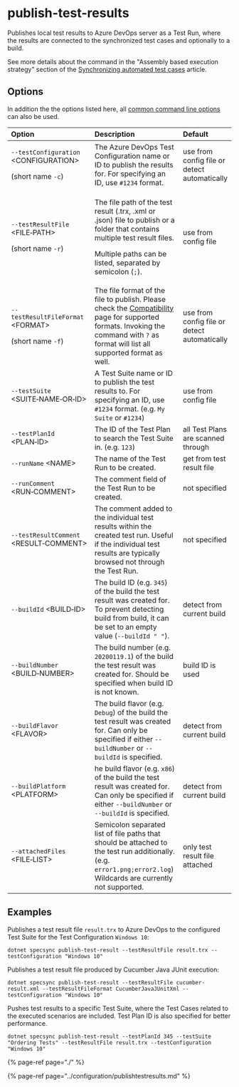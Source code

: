 # publish-test-results

Publishes local test results to Azure DevOps server as a Test Run, where the results are connected to the synchronized test cases and optionally to a build.

See more details about the command in the "Assembly based execution strategy" section of the [Synchronizing automated test cases](../../important-concepts/synchronizing-automated-test-cases.md) article.

## Options

In addition the the options listed here, all [common command line options](./#common-command-line-options) can also be used.

<table>
  <thead>
    <tr>
      <th style="text-align:left">Option</th>
      <th style="text-align:left">Description</th>
      <th style="text-align:left">Default</th>
    </tr>
  </thead>
  <tbody>
    <tr>
      <td style="text-align:left">
        <p><code>--testConfiguration </code>&lt;CONFIGURATION&gt;</p>
        <p>(short name <code>-c</code>)</p>
      </td>
      <td style="text-align:left">The Azure DevOps Test Configuration name or ID to publish the results
        for. For specifying an ID, use <code>#1234</code> format.</td>
      <td style="text-align:left">use from config file or detect automatically</td>
    </tr>
    <tr>
      <td style="text-align:left">
        <p><code>--testResultFile</code> &lt;FILE&#x2011;PATH&gt;</p>
        <p>(short name <code>-r</code>)</p>
      </td>
      <td style="text-align:left">
        <p>The file path of the test result (.trx, .xml or .json) file to publish
          or a folder that contains multiple test result files.</p>
        <p>Multiple paths can be listed, separated by semicolon (<code>;</code>).</p>
      </td>
      <td style="text-align:left">use from config file</td>
    </tr>
    <tr>
      <td style="text-align:left">
        <p><code>--testResultFileFormat</code> &lt;FORMAT&gt;</p>
        <p>(short name <code>-f</code>)</p>
      </td>
      <td style="text-align:left">The file format of the file to publish. Please check the <a href="../compatibility.md#supported-test-result-formats">Compatibility</a> page
        for supported formats. Invoking the command with <code>?</code> as format
        will list all supported format as well.</td>
      <td style="text-align:left">use from config file or detect automatically</td>
    </tr>
    <tr>
      <td style="text-align:left"><code>--testSuite</code> &lt;SUITE&#x2011;NAME&#x2011;OR&#x2011;ID&gt;</td>
      <td
      style="text-align:left">A Test Suite name or ID to publish the test results to. For specifying
        an ID, use <code>#1234</code> format. (e.g. <code>My Suite</code> or <code>#1234</code>)</td>
        <td
        style="text-align:left">use from config file</td>
    </tr>
    <tr>
      <td style="text-align:left"><code>--testPlanId </code>&lt;PLAN&#x2011;ID&gt;</td>
      <td style="text-align:left">The ID of the Test Plan to search the Test Suite in. (e.g. <code>123</code>)</td>
      <td
      style="text-align:left">all Test Plans are scanned through</td>
    </tr>
    <tr>
      <td style="text-align:left"><code>--runName</code> &lt;NAME&gt;</td>
      <td style="text-align:left">The name of the Test Run to be created.</td>
      <td style="text-align:left">get from test result file</td>
    </tr>
    <tr>
      <td style="text-align:left"><code>--runComment</code> &lt;RUN&#x2011;COMMENT&gt;</td>
      <td style="text-align:left">The comment field of the Test Run to be created.</td>
      <td style="text-align:left">not specified</td>
    </tr>
    <tr>
      <td style="text-align:left"><code>--testResultComment</code> &lt;RESULT&#x2011;COMMENT&gt;</td>
      <td
      style="text-align:left">The comment added to the individual test results within the created test
        run. Useful if the individual test results are typically browsed not through
        the Test Run.</td>
        <td style="text-align:left">not specified</td>
    </tr>
    <tr>
      <td style="text-align:left"><code>--buildId</code> &lt;BUILD&#x2011;ID&gt;</td>
      <td style="text-align:left">The build ID (e.g. <code>345</code>) of the build the test result was created
        for. To prevent detecting build from build, it can be set to an empty value
        (<code>--buildId &quot; &quot;</code>).</td>
      <td style="text-align:left">detect from current build</td>
    </tr>
    <tr>
      <td style="text-align:left"><code>--buildNumber</code> &lt;BUILD&#x2011;NUMBER&gt;</td>
      <td style="text-align:left">The build number (e.g. <code>20200119.1</code>) of the build the test result
        was created for. Should be specified when build ID is not known.</td>
      <td
      style="text-align:left">build ID is used</td>
    </tr>
    <tr>
      <td style="text-align:left"><code>--buildFlavor</code> &lt;FLAVOR&gt;</td>
      <td style="text-align:left">The build flavor (e.g. <code>Debug</code>) of the build the test result
        was created for. Can only be specified if either <code>--buildNumber</code> or <code>--buildId</code> is
        specified.</td>
      <td style="text-align:left">detect from current build</td>
    </tr>
    <tr>
      <td style="text-align:left"><code>--buildPlatform</code> &lt;PLATFORM&gt;</td>
      <td style="text-align:left">he build flavor (e.g. <code>x86</code>) of the build the test result was
        created for. Can only be specified if either <code>--buildNumber</code> or <code>--buildId</code> is
        specified.</td>
      <td style="text-align:left">detect from current build</td>
    </tr>
    <tr>
      <td style="text-align:left"><code>--attachedFiles</code> &lt;FILE&#x2011;LIST&gt;</td>
      <td style="text-align:left">Semicolon separated list of file paths that should be attached to the
        test run additionally. (e.g. <code>error1.png;error2.log</code>) Wildcards
        are currently not supported.</td>
      <td style="text-align:left">only test result file attached</td>
    </tr>
  </tbody>
</table>

## Examples

Publishes a test result file `result.trx` to Azure DevOps to the configured Test Suite for the Test Configuration `Windows 10`:

```text
dotnet specsync publish-test-result --testResultFile result.trx --testConfiguration "Windows 10"
```

Publishes a test result file produced by Cucumber Java JUnit execution:

```text
dotnet specsync publish-test-result --testResultFile cucumber-result.xml --testResultFileFormat CucumberJavaJUnitXml --testConfiguration "Windows 10"
```

Pushes test results to a specific Test Suite, where the Test Cases related to the executed scenarios are included. Test Plan ID is also specified for better performance.

```text
dotnet specsync publish-test-result --testPlanId 345 --testSuite "Ordering Tests" --testResultFile result.trx --testConfiguration "Windows 10"
```

{% page-ref page="./" %}

{% page-ref page="../configuration/publishtestresults.md" %}

